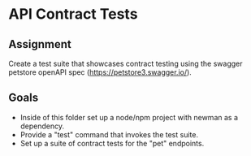 # API Contract Tests

## Assignment

Create a test suite that showcases contract testing using the swagger petstore openAPI spec (https://petstore3.swagger.io/).

## Goals

* Inside of this folder set up a node/npm project with newman as a dependency.
* Provide a "test" command that invokes the test suite.
* Set up a suite of contract tests for the "pet" endpoints.

